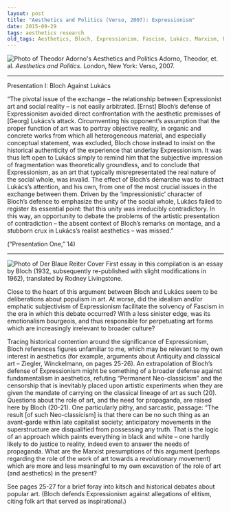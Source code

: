 ```yaml
---
layout: post
title: "Aesthetics and Politics (Verso, 2007): Expressionism"
date: 2015-09-29
tags: aesthetics research
old_tags: Aesthetics, Bloch, Expressionism, Fascism, Lukács, Marxism, Politics, Realism
---
```

![Photo of Theodor Adorno's Aesthetics and Politics](http://d158fmezuuwv7a.cloudfront.net/9781844675708-frontcover-max_221-ada8451995792015f70a74d4866ab8b9.jpg)
Adorno, Theodor, et. al. _Aesthetics and Politics_. London, New York: Verso, 2007.

---

Presentation I: Bloch Against Lukács

“The pivotal issue of the exchange – the relationship between Expressionist art and social reality – is not easily arbitrated. [Ernst] Bloch’s defense of Expressionism avoided direct confrontation with the aesthetic premisses of [Georg] Lukács’s attack. Circumventing his opponent’s assumption that the proper function of art was to portray objective reality, in organic and concrete works from which all heterogeneous material, and especially conceptual statement, was excluded, Bloch chose instead to insist on the historical authenticity of the experience that underlay Expressionism. It was thus left open to Lukács simply to remind him that the subjective impression of fragmentation was theoretically groundless, and to conclude that Expressionism, as an art that typically misrepresentated the real nature of the social whole, was invalid. The effect of Bloch’s démarche was to distract Lukács’s attention, and his own, from one of the most crucial issues in the exchange between them. Driven by the ‘impressionistic’ character of Bloch’s defence to emphasize the unity of the social whole, Lukács failed to register its essential point: that this unity was irreducibly contradictory. In this way, an opportunity to debate the problems of the artistic presentation of contradiction – the absent context of Bloch’s remarks on montage, and a stubborn crux in Lukács’s realist aesthetics – was missed.”

(“Presentation One,” 14)

---

![Photo of Der Blaue Reiter Cover](http://d158fmezuuwv7a.cloudfront.net/BlaueReiter.jpg)
First essay in this compilation is an essay by Bloch (1932, subsequently re-published with slight modifications in 1962), translated by Rodney Livingstone.

Close to the heart of this argument between Bloch and Lukács seem to be deliberations about populism in art. At worse, did the idealism and/or emphatic subjectivism of Expressionism facilitate the solvency of Fascism in the era in which this debate occurred? With a less sinister edge, was its emotionalism bourgeois, and thus responsible for perpetuating art forms which are increasingly irrelevant to broader culture?

Tracing historical contention around the significance of Expressionism, Bloch references figures unfamiliar to me, which may be relevant to my own interest in aesthetics (for example, arguments about Antiquity and classical art – Ziegler, Winckelmann, on pages 25-26). An extrapolation of Bloch’s defense of Expressionism might be something of a broader defense against fundamentalism in aesthetics, refuting “Permanent Neo-classicism” and the censorship that is inevitably placed upon artistic experiments when they are given the mandate of carrying on the classical lineage of art as such (20). Questions about the role of art, and the need for propaganda, are raised here by Bloch (20-21). One particularly pithy, and sarcastic, passage: “The result [of such Neo-classicism] is that there can be no such thing as an avant-garde within late capitalist society; anticipatory movements in the superstructure are disqualified from possessing any truth. That is the logic of an approach which paints everything in black and white – one hardly likely to do justice to reality, indeed even to answer the needs of propaganda. What are the Marxist presumptions of this argument (perhaps regarding the role of the work of art towards a revolutionary movement) which are more and less meaningful to my own excavation of the role of art (and aesthetics) in the present?

See pages 25-27 for a brief foray into kitsch and historical debates about popular art. (Bloch defends Expressionism against allegations of elitism, citing folk art that served as inspirational.)